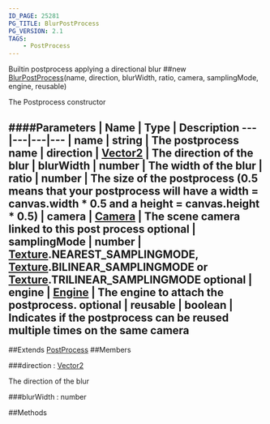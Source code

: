 ```yaml
---
ID_PAGE: 25281
PG_TITLE: BlurPostProcess
PG_VERSION: 2.1
TAGS:
    - PostProcess
---
```


Builtin postprocess applying a directional blur
##new [BlurPostProcess](/classes/BlurPostProcess)(name, direction, blurWidth, ratio, camera, samplingMode, engine, reusable)




The Postprocess constructor






####Parameters
 | Name | Type | Description
---|---|---|---
 | name | string | The postprocess name
 | direction | [Vector2](/classes/Vector2) | The direction of the blur
 | blurWidth | number | The width of the blur
 | ratio | number | The size of the postprocess (0.5 means that your postprocess will have a width = canvas.width * 0.5 and a height = canvas.height * 0.5)
 | camera | [Camera](/classes/Camera) | The scene camera linked to this post process
optional | samplingMode | number | [Texture](/classes/Texture).NEAREST_SAMPLINGMODE, [Texture](/classes/Texture).BILINEAR_SAMPLINGMODE or [Texture](/classes/Texture).TRILINEAR_SAMPLINGMODE
optional | engine | [Engine](/classes/Engine) | The engine to attach the postprocess.
optional | reusable | boolean | Indicates if the postprocess can be reused multiple times on the same camera
---

##Extends
 [PostProcess](/classes/PostProcess)
##Members

###direction : [Vector2](/classes/Vector2)





The direction of the blur




###blurWidth : number




##Methods
